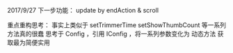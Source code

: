 2017/9/27
 下一步功能： update by endAction & scroll


 重点重构思考：
 事实上类似于 setTrimmerTime setShowThumbCount 等一系列方法真的很蠢
 思考于 Config ，引用 IConfig ，将一系列参数变化为 动态方法 获取最为简便实用